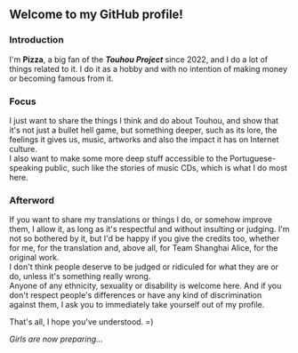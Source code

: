 ## Welcome to my GitHub profile!

### Introduction
I'm **Pizza**, a big fan of the ***Touhou Project*** since 2022, and I do a lot of things related to it. I do it as a hobby and with no intention of making money or becoming famous from it.

### Focus
I just want to share the things I think and do about Touhou, and show that it's not just a bullet hell game, but something deeper, such as its lore, the feelings it gives us, music, artworks and also the impact it has on Internet culture.  
I also want to make some more deep stuff accessible to the Portuguese-speaking public, such like the stories of music CDs, which is what I do most here.

### Afterword
If you want to share my translations or things I do, or somehow improve them, I allow it, as long as it's respectful and without insulting or judging. I'm not so bothered by it, but I'd be happy if you give the credits too, whether for me, for the translation and, above all, for Team Shanghai Alice, for the original work.  
I don't think people deserve to be judged or ridiculed for what they are or do, unless it's something really wrong.  
Anyone of any ethnicity, sexuality or disability is welcome here. And if you don't respect people's differences or have any kind of discrimination against them, I ask you to immediately take yourself out of my profile.  

That's all, I hope you've understood. =)  

*Girls are now preparing...*
